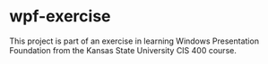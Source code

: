 # wpf-exercise

This project is part of an exercise in learning Windows Presentation Foundation from the Kansas State University CIS 400 course.
